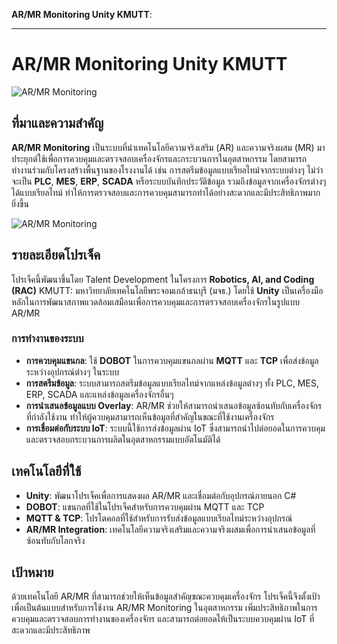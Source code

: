 **AR/MR Monitoring Unity KMUTT**:

---

# AR/MR Monitoring Unity KMUTT

![AR/MR Monitoring]([[https://rac.thairobotics.org/wp-content/uploads/2023/10/11-1024x576.png](https://rac.thairobotics.org/wp-content/uploads/2023/10/11-1024x576.png](https://rac.thairobotics.org/wp-content/uploads/2023/10/11-1024x576.png)))

## ที่มาและความสำคัญ
**AR/MR Monitoring** เป็นระบบที่นำเทคโนโลยีความจริงเสริม (AR) และความจริงผสม (MR) มาประยุกต์ใช้เพื่อการควบคุมและตรวจสอบเครื่องจักรและกระบวนการในอุตสาหกรรม โดยสามารถทำงานร่วมกับโครงสร้างพื้นฐานของโรงงานได้ เช่น การสตรีมข้อมูลแบบเรียลไทม์จากระบบต่างๆ ไม่ว่าจะเป็น **PLC**, **MES**, **ERP**, **SCADA** หรือระบบบันทึกประวัติข้อมูล รวมถึงข้อมูลจากเครื่องจักรต่างๆ ได้แบบเรียลไทม์ ทำให้การตรวจสอบและการควบคุมสามารถทำได้อย่างสะดวกและมีประสิทธิภาพมากยิ่งขึ้น

![AR/MR Monitoring](https://rac.thairobotics.org/wp-content/uploads/2023/10/10-2-1024x576.png)

## รายละเอียดโปรเจ็ค
โปรเจ็คนี้พัฒนาขึ้นโดย Talent Development ในโครงการ **Robotics, AI, and Coding (RAC)** KMUTT: มหาวิทยาลัยเทคโนโลยีพระจอมเกล้าธนบุรี (มจธ.) โดยใช้ **Unity** เป็นเครื่องมือหลักในการพัฒนาสภาพแวดล้อมเสมือนเพื่อการควบคุมและการตรวจสอบเครื่องจักรในรูปแบบ AR/MR

### การทำงานของระบบ
- **การควบคุมแขนกล**: ใช้ **DOBOT** ในการควบคุมแขนกลผ่าน **MQTT** และ **TCP** เพื่อส่งข้อมูลระหว่างอุปกรณ์ต่างๆ ในระบบ
- **การสตรีมข้อมูล**: ระบบสามารถสตรีมข้อมูลแบบเรียลไทม์จากแหล่งข้อมูลต่างๆ ทั้ง PLC, MES, ERP, SCADA และแหล่งข้อมูลเครื่องจักรอื่นๆ
- **การนำเสนอข้อมูลแบบ Overlay**: AR/MR ช่วยให้สามารถนำเสนอข้อมูลซ้อนทับกับเครื่องจักรที่กำลังใช้งาน ทำให้ผู้ควบคุมสามารถเห็นข้อมูลที่สำคัญในขณะที่ใช้งานเครื่องจักร
- **การเชื่อมต่อกับระบบ IoT**: ระบบนี้ใช้การส่งข้อมูลผ่าน IoT ซึ่งสามารถนำไปต่อยอดในการควบคุมและตรวจสอบกระบวนการผลิตในอุตสาหกรรมแบบอัตโนมัติได้

## เทคโนโลยีที่ใช้
- **Unity**: พัฒนาโปรเจ็คเพื่อการแสดงผล AR/MR และเชื่อมต่อกับอุปกรณ์ภายนอก C#
- **DOBOT**: แขนกลที่ใช้ในโปรเจ็คสำหรับการควบคุมผ่าน MQTT และ TCP
- **MQTT & TCP**: โปรโตคอลที่ใช้สำหรับการรับส่งข้อมูลแบบเรียลไทม์ระหว่างอุปกรณ์
- **AR/MR Integration**: เทคโนโลยีความจริงเสริมและความจริงผสมเพื่อการนำเสนอข้อมูลที่ซ้อนทับกับโลกจริง

## เป้าหมาย
ด้วยเทคโนโลยี AR/MR ที่สามารถช่วยให้เห็นข้อมูลสำคัญขณะควบคุมเครื่องจักร โปรเจ็คนี้จึงตั้งเป้าเพื่อเป็นต้นแบบสำหรับการใช้งาน AR/MR Monitoring ในอุตสาหกรรม เพิ่มประสิทธิภาพในการควบคุมและตรวจสอบการทำงานของเครื่องจักร และสามารถต่อยอดให้เป็นระบบควบคุมผ่าน IoT ที่สะดวกและมีประสิทธิภาพ
